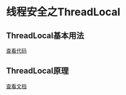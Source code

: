# 线程安全之ThreadLocal

## ThreadLocal基本用法

[查看代码](code/TestDemo1.java)

## ThreadLocal原理

[查看文档](doc/ThreadLocal原理.md)

